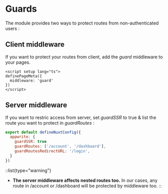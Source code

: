 # Guards
The module provides two ways to protect routes from non-authenticated users :

## Client middleware
If you want to protect your routes from client, add the *guard* middleware to your pages.
```vue
<script setup lang="ts">
definePageMeta({
  middleware: 'guard'
})
</script>
```

## Server middleware
If you want to restric access from server, set *guardSSR* to true & list the route you want to protect in *guardRoutes* :
```js
export default defineNuxtConfig({
  appwrite: {
    guardSSR: true
    guardRoutes: ['/account', '/dashboard'],
    guardRoutesRedirectURL: '/login',
  }
})
```
::list{type="warning"}
- **The server middleware affects nested routes too.** In our cases, any route in /account or /dashboard will be protected by middleware too.
::

